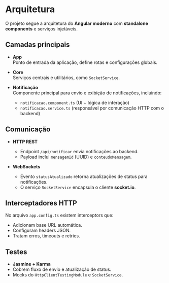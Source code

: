 # Arquitetura

O projeto segue a arquitetura do **Angular moderno** com **standalone components** e serviços injetáveis.

## Camadas principais

- **App**  
  Ponto de entrada da aplicação, define rotas e configurações globais.

- **Core**  
  Serviços centrais e utilitários, como `SocketService`.

- **Notificação**  
  Componente principal para envio e exibição de notificações, incluindo:
  - `notificacao.component.ts` (UI + lógica de interação)
  - `notificacao.service.ts` (responsável por comunicação HTTP com o backend)

## Comunicação

- **HTTP REST**

  - Endpoint `/api/notificar` envia notificações ao backend.
  - Payload inclui `mensagemId` (UUID) e `conteudoMensagem`.

- **WebSockets**
  - Evento `statusAtualizado` retorna atualizações de status para notificações.
  - O serviço `SocketService` encapsula o cliente **socket.io**.

## Interceptadores HTTP

No arquivo `app.config.ts` existem interceptors que:

- Adicionam base URL automática.
- Configuram headers JSON.
- Tratam erros, timeouts e retries.

## Testes

- **Jasmine + Karma**
- Cobrem fluxo de envio e atualização de status.
- Mocks do `HttpClientTestingModule` e `SocketService`.

```

```
